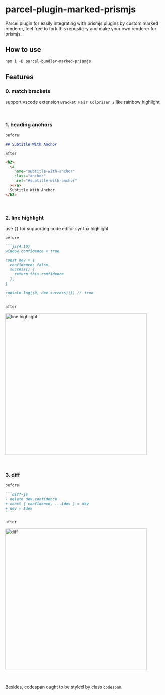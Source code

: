# parcel-plugin-marked-prismjs

Parcel plugin for easily integrating with prismjs plugins by custom marked renderer, feel free to fork this repository and make your own renderer for prismjs.

## How to use

```
npm i -D parcel-bundler-marked-prismjs
```

## Features

### 0. match brackets

support vscode extension `Bracket Pair Colorizer 2` like rainbow highlight

<br>

### 1. heading anchors

`before`

```md
## Subtitle With Anchor
```

`after`

```html
<h2>
  <a
    name="subtitle-with-anchor"
    class="anchor"
    href="#subtitle-with-anchor"
  ></a>
  Subtitle With Anchor
</h2>
```

<br>

### 2. line highlight

use `{}` for supporting code editor syntax highlight

`before`

````md
```js{4,10}
window.confidence = true

const dev = {
  confidence: false,
  success() {
    return this.confidence
  },
}

console.log((0, dev.success)()) // true
```
````

`after`

<image src="https://user-images.githubusercontent.com/35368511/126040055-4c492e10-8118-45b9-89b8-8a3fb4af76a4.png" alt="line highlight" width="450"></image>

<br>

### 3. diff

`before`

````md
```diff-js
- delete dev.confidence
+ const { confidence, ...$dev } = dev
+ dev = $dev
```
````

`after`

<image src="https://user-images.githubusercontent.com/35368511/126040039-3958cb17-9ece-4b2b-9769-bc80e614d09f.png" alt="diff" width="450"></image>

<br>

Besides, codespan ought to be styled by class `codespan`.
